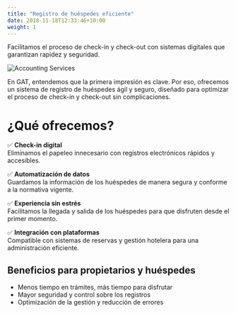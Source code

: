 ```yaml
---
title: "Registro de huéspedes eficiente"
date: 2018-11-18T12:33:46+10:00
weight: 1
---
```


Facilitamos el proceso de check-in y check-out con sistemas digitales que garantizan rapidez y seguridad.

![Accounting Services](/images/austin-distel-nGc5RT2HmF0-unsplash.jpg)

En GAT, entendemos que la primera impresión es clave. Por eso, ofrecemos un sistema de registro de huéspedes ágil y seguro, diseñado para optimizar el proceso de check-in y check-out sin complicaciones.

# ¿Qué ofrecemos?

  ✅ **Check-in digital**  
    Eliminamos el papeleo innecesario con registros electrónicos rápidos y accesibles.

  ✅ **Automatización de datos**   
    Guardamos la información de los huéspedes de manera segura y conforme a la normativa vigente.

  ✅ **Experiencia sin estrés**   
    Facilitamos la llegada y salida de los huéspedes para que disfruten desde el primer momento.

  ✅ **Integración con plataformas**   
    Compatible con sistemas de reservas y gestión hotelera para una administración eficiente.

## Beneficios para propietarios y huéspedes

  - Menos tiempo en trámites, más tiempo para disfrutar
  - Mayor seguridad y control sobre los registros
  - Optimización de la gestión y reducción de errores

